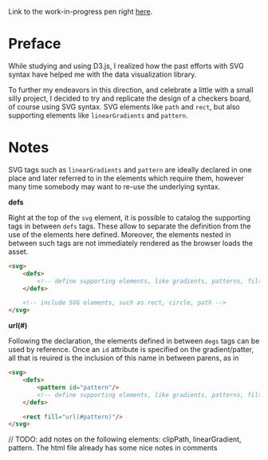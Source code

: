 Link to the work-in-progress pen right [here](https://codepen.io/borntofrappe/full/pKBwvG).

# Preface 

While studying and using D3.js, I realized how the past efforts with SVG syntax have helped me with the data visualization library.

To further my endeavors in this direction, and celebrate a little with a small silly project, I decided to try and replicate the design of a checkers board, of course using SVG syntax. SVG elements like `path` and `rect`, but also supporting elements like `linearGradients` and `pattern`.

# Notes

SVG tags such as `linearGradients` and `pattern` are ideally declared in one place and later referred to in the elements which require them, however many time somebody may want to re-use the underlying syntax.

**defs**

Right at the top of the `svg` element, it is possible to catalog the supporting tags in between `defs` tags. These allow to separate the definition from the use of the elements here defined. Moreover, the elements nested in between such tags are not immediately rendered as the browser loads the asset.

```HTML
<svg>
    <defs>
        <!-- define supporting elements, like gradients, patterns, filters -->
    </defs>

    <!-- include SVG elements, such as rect, circle, path -->
</svg>
```

**url(#)**

Following the declaration, the elements defined in between `degs` tags can be used by reference. Once an `id` attribute is specified on the gradient/patter, all that is reuired is the inclusion of this name in between parens, as in

```HTML
<svg>
    <defs>
        <pattern id="pattern"/>
        <!-- define supporting elements, like gradients, patterns, filters -->
    </defs>

    <rect fill="url(#pattern)"/>
</svg>
```

// TODO: add notes on the following elements: clipPath, linearGradient, pattern. The html file already has some nice notes in comments